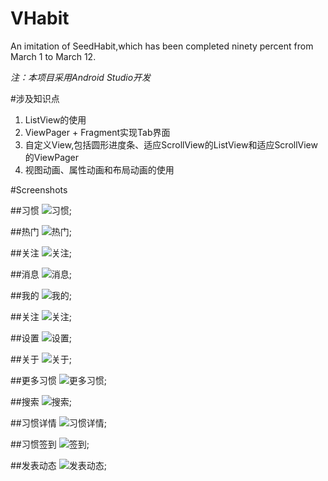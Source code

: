# VHabit
An imitation of SeedHabit,which has been completed ninety percent from March 1 to March 12.

*注：本项目采用Android Studio开发*

#涉及知识点

1. ListView的使用
2. ViewPager + Fragment实现Tab界面
3. 自定义View,包括圆形进度条、适应ScrollView的ListView和适应ScrollView的ViewPager
4. 视图动画、属性动画和布局动画的使用


#Screenshots

##习惯
![习惯](https://github.com/AmazingChen/VHabit-master/blob/master/images/Screenshot_2017-03-12-22-51-16-188.png);

##热门
![热门](https://github.com/AmazingChen/VHabit-master/blob/master/images/Screenshot_2017-03-12-22-51-29-173.png);

##关注
![关注](https://github.com/AmazingChen/VHabit-master/blob/master/images/Screenshot_2017-03-12-22-51-36-179.png);

##消息
![消息](https://github.com/AmazingChen/VHabit-master/blob/master/images/Screenshot_2017-03-12-22-51-48-394.png);

##我的
![我的](https://github.com/AmazingChen/VHabit-master/blob/master/images/Screenshot_2017-03-12-22-52-02-495.png);

##关注
![关注](https://github.com/AmazingChen/VHabit-master/blob/master/images/Screenshot_2017-03-12-22-52-32-611.png);

##设置
![设置](https://github.com/AmazingChen/VHabit-master/blob/master/images/Screenshot_2017-03-12-22-52-41-330.png);

##关于
![关于](https://github.com/AmazingChen/VHabit-master/blob/master/images/Screenshot_2017-03-12-22-52-50-480.png);

##更多习惯
![更多习惯](https://github.com/AmazingChen/VHabit-master/blob/master/images/Screenshot_2017-03-12-22-52-58-521.png);

##搜索
![搜索](https://github.com/AmazingChen/VHabit-master/blob/master/images/Screenshot_2017-03-12-22-53-07-605.png);

##习惯详情
![习惯详情](https://github.com/AmazingChen/VHabit-master/blob/master/images/Screenshot_2017-03-12-22-53-40-855.png);

##习惯签到
![签到](https://github.com/AmazingChen/VHabit-master/blob/master/images/Screenshot_2017-03-12-22-53-53-265.png);

##发表动态
![发表动态](https://github.com/AmazingChen/VHabit-master/blob/master/images/Screenshot_2017-03-12-22-53-49-170.png);

